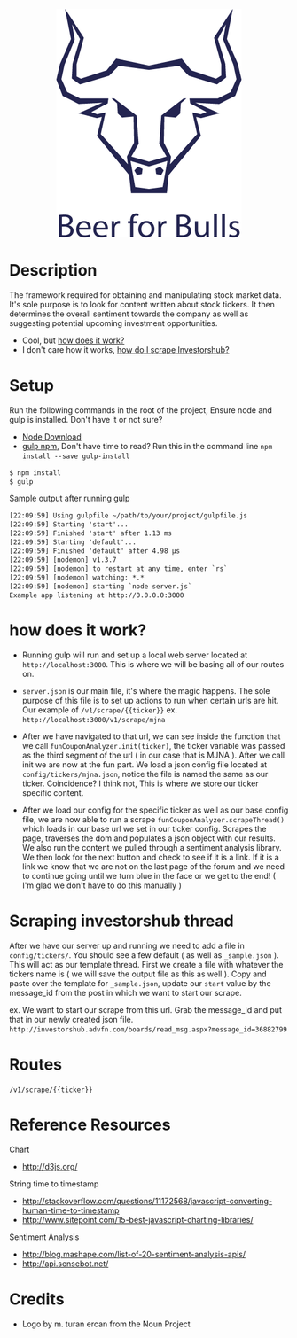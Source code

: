 <p align="center">
  <img src="/media/images/logo.png" alt="Fun Coupon Analyzer"/>
</p>

Description
===

The framework required for obtaining and manipulating stock market data. It's sole purpose is to look for content 
written about stock tickers. It then determines the overall sentiment towards the company as well as suggesting 
potential upcoming investment opportunities.

* Cool, but [how does it work?](#how-does-it-work)
* I don't care how it works, [how do I scrape Investorshub?](#scraping-investorshub-thread)

Setup
====

Run the following commands in the root of the project, Ensure node and gulp is installed.
Don't have it or not sure? 

* [Node Download](https://nodejs.org/download/)
* [gulp npm](https://www.npmjs.com/package/gulp-install), Don't have time to read? Run this in the command line `npm install --save gulp-install`

```
$ npm install
$ gulp
```

Sample output after running gulp

```
[22:09:59] Using gulpfile ~/path/to/your/project/gulpfile.js
[22:09:59] Starting 'start'...
[22:09:59] Finished 'start' after 1.13 ms
[22:09:59] Starting 'default'...
[22:09:59] Finished 'default' after 4.98 μs
[22:09:59] [nodemon] v1.3.7
[22:09:59] [nodemon] to restart at any time, enter `rs`
[22:09:59] [nodemon] watching: *.*
[22:09:59] [nodemon] starting `node server.js`
Example app listening at http://0.0.0.0:3000
```

how does it work?
===

* Running gulp will run and set up a local web server located at `http://localhost:3000`. This is where we will be basing
all of our routes on.

* `server.json` is our main file, it's where the magic happens. The sole purpose of this file is to set up actions to run
when certain urls are hit. Our example of `/v1/scrape/{{ticker}}` ex. `http://localhost:3000/v1/scrape/mjna`

* After we have navigated to that url, we can see inside the function that we call  `funCouponAnalyzer.init(ticker)`, 
the ticker variable was passed as the third segment of the url ( in our case that is MJNA ). After we call init we are now 
at the fun part. We load a json config file located at `config/tickers/mjna.json`, notice the file is named the same as our ticker.
Coincidence? I think not, This is where we store our ticker specific content. 

* After we load our config for the specific ticker as well as our base config file, we are now able to run a scrape 
`funCouponAnalyzer.scrapeThread()` which loads in our base url we set in our ticker config. Scrapes the page, traverses the dom and
populates a json object with our results. We also run the content we pulled through a sentiment analysis library.
We then look for the next button and check to see if it is a link. If it is a link we know that we are not on the last page 
of the forum and we need to continue going until we turn blue in the face or we get to the end! ( I'm glad we don't have to do this
manually )

Scraping investorshub thread
===
After we have our server up and running we need to add a file in `config/tickers/`. You should see a few default ( as well as `_sample.json` ).
This will act as our template thread. First we create a file with whatever the tickers name is ( we will save the output file as this as well ).
Copy and paste over the template for `_sample.json`, update our `start` value by the message_id from the post in which we want to start our scrape.

ex.
We want to start our scrape from this url. Grab the message_id and put that in our newly created json file.
`http://investorshub.advfn.com/boards/read_msg.aspx?message_id=36882799`


Routes
===
`/v1/scrape/{{ticker}}`

Reference Resources
===
Chart 
* http://d3js.org/

String time to timestamp 
* http://stackoverflow.com/questions/11172568/javascript-converting-human-time-to-timestamp
* http://www.sitepoint.com/15-best-javascript-charting-libraries/

Sentiment Analysis
* http://blog.mashape.com/list-of-20-sentiment-analysis-apis/
* http://api.sensebot.net/


Credits
===
* Logo by m. turan ercan from the Noun Project